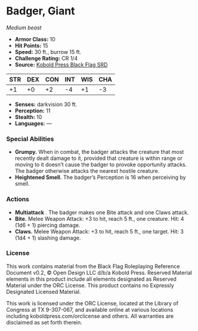 # Badger, Giant

*Medium beast*

- **Armor Class:** 10
- **Hit Points:** 15
- **Speed:** 30 ft., burrow 15 ft.
- **Challenge Rating:** CR 1/4
- **Source:** [Kobold Press Black Flag SRD](https://koboldpress.com/black-flag-roleplaying/)

| STR | DEX | CON | INT | WIS | CHA |
| --- | --- | --- | --- | --- | --- |
| +1 | +0 | +2 | -4 | +1 | -3 |

- **Senses:** darkvision 30 ft.
- **Perception:** 11
- **Stealth:** 10
- **Languages:** —

### Special Abilities

- **Grumpy.** When in combat, the badger attacks the creature that most recently dealt damage to it, provided that creature is within range or moving to it doesn’t cause the badger to provoke opportunity attacks. The badger otherwise attacks the nearest hostile creature.
- **Heightened Smell.** The badger’s Perception is 16 when perceiving by smell.

### Actions

- **Multiattack** . The badger makes one Bite attack and one Claws attack.
- **Bite.** Melee Weapon Attack: +3 to hit, reach 5 ft., one creature. Hit: 4 (1d6 + 1) piercing damage.
- **Claws.** Melee Weapon Attack: +3 to hit, reach 5 ft., one target. Hit: 3 (1d4 + 1) slashing damage.

### License

This work contains material from the Black Flag Roleplaying Reference Document v0.2, © Open Design LLC d/b/a Kobold Press. Reserved Material elements in this product include all elements designated as Reserved Material under the ORC License. This product contains no Expressly Designated Licensed Material.

This work is licensed under the ORC License, located at the Library of Congress at TX 9-307-067, and available online at various locations including koboldpress.com/orclicense and others. All warranties are disclaimed as set forth therein.

